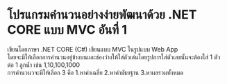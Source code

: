 # โปรแกรมคำนวนอย่างง่ายพัฒนาด้วย .NET CORE แบบ MVC อันที่ 1
เขียนโดยภาษา .NET CORE (C#) เขียนแบบ MVC ในรูปแบบ Web App<br>
โดยจะมีให้เลือกการคำนวนอยู่ข้างบนและช่องว่างให้ใส่ตัวเล่นโดยรูปการใส่ตัวเลขนั้นจะต้องใส่ 1 ตัวต่อ 1 ลูกนํ้า เช่น 1,10,100,1000<br>
การคำนวนวจะมีให้เลือก 3 คือ 1.หาค่าเฉลี่ย  2.หาค่ามัธยฐาน  3.หาผลรวมทั้งหมด

